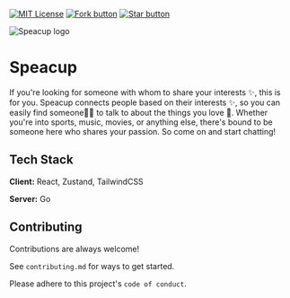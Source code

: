
[![MIT License](https://img.shields.io/badge/License-MIT-green.svg?&style=for-the-badge)](https://choosealicense.com/licenses/mit/)
[![Fork button](https://img.shields.io/github/forks/Rinshin-Jalal/Chatters?label=Fork&style=for-the-badge)](https://github.com/Rinshin-Jalal/Chatters/fork)
[![Star button](https://img.shields.io/github/stars/Rinshin-Jalal/Chatters?style=for-the-badge)](https://github.com/Rinshin-Jalal/Chatters/star)


![Speacup logo](https://user-images.githubusercontent.com/88965873/198522299-04ac0369-4068-4bc8-9d79-757b33c396d2.png)


# Speacup

If you're looking for someone with whom to share your interests ✨, this is for you. Speacup connects people based on their interests ✨, so you can easily find someone🦸‍♂️ to talk to about the things you love 🙌. Whether you're into sports, music, movies, or anything else, there's bound to be someone here who shares your passion. So come on and start chatting!

## Tech Stack

**Client:** React, Zustand, TailwindCSS

**Server:** Go

## Contributing

Contributions are always welcome!

See `contributing.md` for ways to get started.

Please adhere to this project's `code of conduct`.
